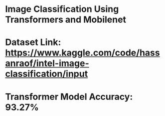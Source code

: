 # Image Classification Using Transformers and Mobilenet

# Dataset Link: https://www.kaggle.com/code/hassanraof/intel-image-classification/input

# Transformer Model Accuracy: 93.27%
